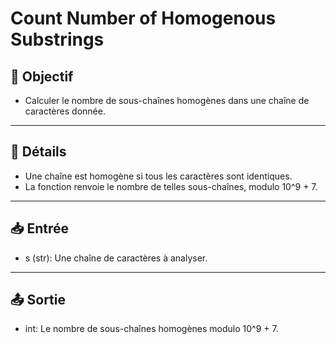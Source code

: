# Count Number of Homogenous Substrings

## 🎯 Objectif

- Calculer le nombre de sous-chaînes homogènes dans une chaîne de caractères donnée.

---

## 📝 Détails

- Une chaîne est homogène si tous les caractères sont identiques.
- La fonction renvoie le nombre de telles sous-chaînes, modulo 10^9 + 7.

---

## 📥 Entrée

- s (str): Une chaîne de caractères à analyser.

---

## 📤 Sortie

- int: Le nombre de sous-chaînes homogènes modulo 10^9 + 7.



